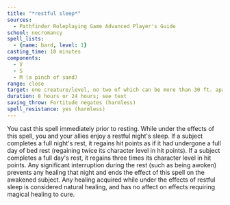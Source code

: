 ```yaml
---
title: "*restful sleep*"
sources:
  - Pathfinder Roleplaying Game Advanced Player's Guide
school: necromancy
spell_lists:
  - {name: bard, level: 1}
casting_time: 10 minutes
components:
  - V
  - S
  - M (a pinch of sand)
range: close
target: one creature/level, no two of which can be more than 30 ft. apart
duration: 8 hours or 24 hours; see text
saving_throw: Fortitude negates (harmless)
spell_resistance: yes (harmless)
---
```


You cast this spell immediately prior to resting. While under the effects of this spell, you and your allies enjoy a restful night's sleep. If a subject completes a full night's rest, it regains hit points as if it had undergone a full day of bed rest (regaining twice its character level in hit points). If a subject completes a full day's rest, it regains three times its character level in hit points. Any significant interruption during the rest (such as being awoken) prevents any healing that night and ends the effect of this spell on the awakened subject. Any healing acquired while under the effects of restful sleep is considered natural healing, and has no affect on effects requiring magical healing to cure.

